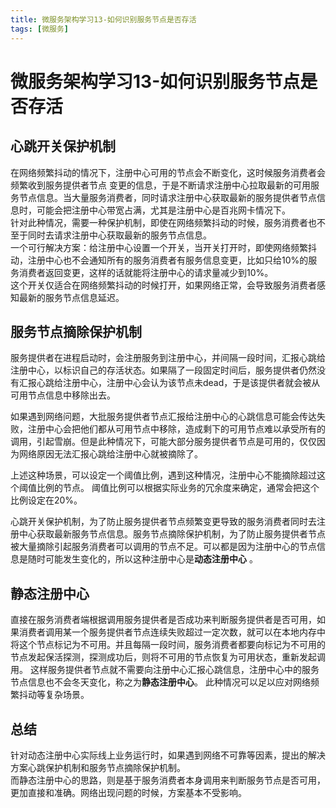 ```yaml
---
title: 微服务架构学习13-如何识别服务节点是否存活
tags: [微服务]
---
```

# 微服务架构学习13-如何识别服务节点是否存活
## 心跳开关保护机制
在网络频繁抖动的情况下，注册中心可用的节点会不断变化，这时候服务消费者会频繁收到服务提供者节点 变更的信息，于是不断请求注册中心拉取最新的可用服务节点信息。当大量服务消费者，同时请求注册中心获取最新的服务提供者节点信息时，可能会把注册中心带宽占满，尤其是注册中心是百兆网卡情况下。   
针对此种情况，需要一种保护机制，即使在网络频繁抖动的时候，服务消费者也不至于同时去请求注册中心获取最新的服务节点信息。   
一个可行解决方案：给注册中心设置一个开关，当开关打开时，即使网络频繁抖动，注册中心也不会通知所有的服务消费者有服务信息变更，比如只给10%的服务消费者返回变更，这样的话就能将注册中心的请求量减少到10%。   
这个开关仅适合在网络频繁抖动的时候打开，如果网络正常，会导致服务消费者感知最新的服务节点信息延迟。  



## 服务节点摘除保护机制
服务提供者在进程启动时，会注册服务到注册中心，并间隔一段时间，汇报心跳给注册中心，以标识自己的存活状态。如果隔了一段固定时间后，服务提供者仍然没有汇报心跳给注册中心，注册中心会认为该节点未dead，于是该提供者就会被从可用节点信息中移除出去。   

如果遇到网络问题，大批服务提供者节点汇报给注册中心的心跳信息可能会传达失败，注册中心会把他们都从可用节点中移除，造成剩下的可用节点难以承受所有的调用，引起雪崩。但是此种情况下，可能大部分服务提供者节点是可用的，仅仅因为网络原因无法汇报心跳给注册中心就被摘除了。  

上述这种场景，可以设定一个阈值比例，遇到这种情况，注册中心不能摘除超过这个阈值比例的节点。 阈值比例可以根据实际业务的冗余度来确定，通常会把这个比例设定在20%。  


心跳开关保护机制，为了防止服务提供者节点频繁变更导致的服务消费者同时去注册中心获取最新服务节点信息。服务节点摘除保护机制，为了防止服务提供者节点被大量摘除引起服务消费者可以调用的节点不足。可以都是因为注册中心的节点信息是随时可能发生变化的，所以这种注册中心是**动态注册中心**  。

## 静态注册中心
直接在服务消费者端根据调用服务提供者是否成功来判断服务提供者是否可用，如果消费者调用某一个服务提供者节点连续失败超过一定次数，就可以在本地内存中将这个节点标记为不可用。并且每隔一段时间，服务消费者都要向标记为不可用的节点发起保活探测，探测成功后，则将不可用的节点恢复为可用状态，重新发起调用。 这样服务提供者节点就不需要向注册中心汇报心跳信息，注册中心中的服务节点信息也不会冬天变化，称之为**静态注册中心**。  此种情况可以足以应对网络频繁抖动等复杂场景。  


## 总结
针对动态注册中心实际线上业务运行时，如果遇到网络不可靠等因素，提出的解决方案心跳保护机制和服务节点摘除保护机制。  
而静态注册中心的思路，则是基于服务消费者本身调用来判断服务节点是否可用，更加直接和准确。网络出现问题的时候，方案基本不受影响。  











